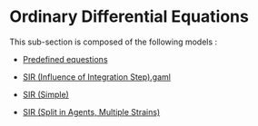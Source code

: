 # Ordinary Differential Equations

This sub-section is composed of the following models :

* [Predefined equestions](references#OrdinaryDifferentialEquationsBuilt-InEquations)

* [SIR (Influence of Integration Step).gaml](references#OrdinaryDifferentialEquationsSIR(InfluenceofIntegrationStep))

* [SIR (Simple)](references#OrdinaryDifferentialEquationsSIR(Simple))

* [SIR (Split in Agents, Multiple Strains)](references#OrdinaryDifferentialEquationsSIR(SplitinAgents,MultipleStrains))

